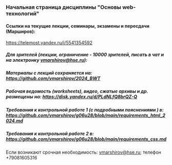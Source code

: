 ### Начальная страница дисциплины "Основы web-технологий"

#### Ссылки на текущие лекции, семинары, экзамены и пересдачи (Марширов): 

https://telemost.yandex.ru/j/5541354592

##### Для зрителей (лекции, ограничение - 10000 зрителей, писать в чат и на электронку vmarshirov@hse.ru):

##### Материалы с лекций  сохраняется на: https://github.com/vmarshirov/2024_BWT

##### Рабочая ведомость (worksheets), видео, сжатые архивы и др. размещены на: https://disk.yandex.ru/d/PLdNLfQ8brQZ-Q

##### Требования к контрольной работе 1 (с подробными пояснениями ) в:  https://github.com/vmarshirov/g06u28/blob/main/requirements_html_2024.md

##### Требования к контрольной работе 2 в: https://github.com/vmarshirov/g06u28/blob/main/requirements_css.md

Если возникают срочная  необходимость: vmarshirov@hse.ru; телефон +79081605316   



